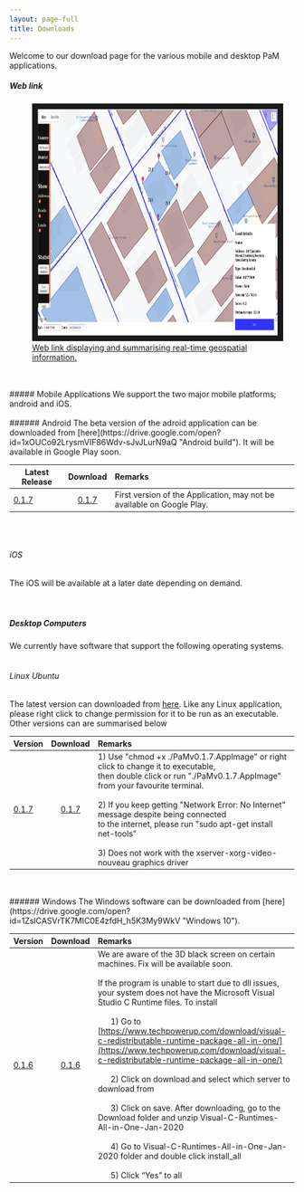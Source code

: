 ```yaml
---
layout: page-full
title: Downloads
---
```

Welcome to our download page for the various mobile and desktop PaM applications.

##### Web link
<figure>
<a href="https://maps.pamgis.com/pam_2dmaps.html
" target="_blank"><img src="/media/compressed/weblink.png" 
alt="IMAGE ALT TEXT HERE" width="600" height="400" border="10" />
 <figcaption>
 Web link displaying and summarising real-time geospatial information.
 </figcaption></a>
</figure>

<br/>
<br/>
##### Mobile Applications
We support the two major mobile platforms; android and iOS. 
<br/>
<br/>
###### Android
The beta version of the adroid application can be downloaded from [here](https://drive.google.com/open?id=1xOUCo92LrysmVIF86Wdv-sJvJLurN9aQ "Android build"). It will be available in Google Play soon. 


| Latest Release        | Download     | Remarks  |
| ------------- |:-------------:| :-----|
| [0.1.7](https://drive.google.com/open?id=1xOUCo92LrysmVIF86Wdv-sJvJLurN9aQ "v0.1.7")      | [0.1.7](https://drive.google.com/open?id=1xOUCo92LrysmVIF86Wdv-sJvJLurN9aQ "v0.1.7") | First version of the Application, may not be available on Google Play. |


<br/>
<br/>

###### iOS
The iOS will be available at a later date depending on demand.
<br/>
<br/>
<br/>
##### Desktop Computers
We currently have software that support the following operating systems.
<br/>
<br/>
###### Linux Ubuntu
The latest version can downloaded from [here](https://drive.google.com/open?id=1xkTSJ0nna6tfRVVq-QWc4e1_EOo--ZT6 "Linux build"). Like any Linux application, please right click to change permission for it to be run as an executable. Other versions can are summarised below

| Version        | Download     | Remarks  |
| ------------- |:-------------:| :-----|
| [0.1.7](https://drive.google.com/open?id=1xkTSJ0nna6tfRVVq-QWc4e1_EOo--ZT6 "v0.1.7")      | [0.1.7](https://drive.google.com/open?id=1xkTSJ0nna6tfRVVq-QWc4e1_EOo--ZT6 "v0.1.7") | 1) Use "chmod +x ./PaMv0.1.7.AppImage" or right click to change it to executable,<br/> then double click or run "./PaMv0.1.7.AppImage" from your favourite terminal. <br/><br/> 2) If you keep getting "Network Error: No Internet" message despite being connected  <br/>to the internet, please run "sudo apt-get install net-tools" <br/><br/> 3) Does not work with the xserver-xorg-video-nouveau graphics driver|

<br/>
<br/>
###### Windows
The Windows software can be downloaded from [here](https://drive.google.com/open?id=1ZslCASVrTK7MIC0E4zfdH_h5K3My9WkV "Windows 10").


| Version        | Download     | Remarks  |
| ------------- |:-------------:| :-----|
| [0.1.6](https://drive.google.com/open?id=1ZslCASVrTK7MIC0E4zfdH_h5K3My9WkV "v0.1.6")      | [0.1.6](https://drive.google.com/open?id=1ZslCASVrTK7MIC0E4zfdH_h5K3My9WkV "v0.1.6")  | We are aware of the 3D black screen on certain machines. Fix will be available soon. <br/><br/>If the program is unable to start due to dll issues, your system does not have the Microsoft Visual Studio C Runtime files. To install <br/><br/> &nbsp;&nbsp;&nbsp;&nbsp;&nbsp;&nbsp;1) Go to [https://www.techpowerup.com/download/visual-c-redistributable-runtime-package-all-in-one/](https://www.techpowerup.com/download/visual-c-redistributable-runtime-package-all-in-one/) <br/><br/> &nbsp;&nbsp;&nbsp;&nbsp;&nbsp;&nbsp;2) Click on download and select which server to download from <br/><br/> &nbsp;&nbsp;&nbsp;&nbsp;&nbsp;&nbsp;3) Click on save. After downloading, go to the Download folder and unzip Visual-C-Runtimes-All-in-One-Jan-2020 <br/><br/> &nbsp;&nbsp;&nbsp;&nbsp;&nbsp;&nbsp;4) Go to Visual-C-Runtimes-All-in-One-Jan-2020 folder and double click install_all <br/><br/> &nbsp;&nbsp;&nbsp;&nbsp;&nbsp;&nbsp;5) Click “Yes” to all|
